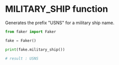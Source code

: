 # **MILITARY_SHIP** function

Generates the prefix "USNS" for a military ship name.

```py
from faker import Faker

fake = Faker()

print(fake.military_ship())

# result : USNS
```
